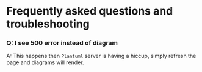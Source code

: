 # Frequently asked questions and troubleshooting

### Q: I see 500 error instead of diagram

A: This happens then `Plantuml` server is having a hiccup, simply refresh the page and diagrams will render.